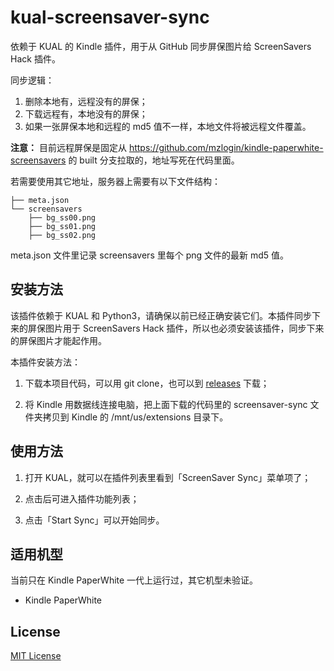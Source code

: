# kual-screensaver-sync

依赖于 KUAL 的 Kindle 插件，用于从 GitHub 同步屏保图片给 ScreenSavers Hack 插件。

同步逻辑：

1. 删除本地有，远程没有的屏保；
2. 下载远程有，本地没有的屏保；
3. 如果一张屏保本地和远程的 md5 值不一样，本地文件将被远程文件覆盖。

**注意：** 目前远程屏保是固定从 <https://github.com/mzlogin/kindle-paperwhite-screensavers> 的 built 分支拉取的，地址写死在代码里面。

若需要使用其它地址，服务器上需要有以下文件结构：

```
├── meta.json
└── screensavers
    ├── bg_ss00.png
    ├── bg_ss01.png
    ├── bg_ss02.png
```

meta.json 文件里记录 screensavers 里每个 png 文件的最新 md5 值。

## 安装方法

该插件依赖于 KUAL 和 Python3，请确保以前已经正确安装它们。本插件同步下来的屏保图片用于 ScreenSavers Hack 插件，所以也必须安装该插件，同步下来的屏保图片才能起作用。

本插件安装方法：

1. 下载本项目代码，可以用 git clone，也可以到 [releases](https://github.com/mzlogin/kual-screensaver-syn/releases) 下载；

2. 将 Kindle 用数据线连接电脑，把上面下载的代码里的 screensaver-sync 文件夹拷贝到 Kindle 的 /mnt/us/extensions 目录下。

## 使用方法

1. 打开 KUAL，就可以在插件列表里看到「ScreenSaver Sync」菜单项了；

2. 点击后可进入插件功能列表；

3. 点击「Start Sync」可以开始同步。

## 适用机型

当前只在 Kindle PaperWhite 一代上运行过，其它机型未验证。

- Kindle PaperWhite

## License

[MIT License](./LICENSE)
